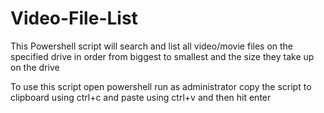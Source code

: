 # Video-File-List
This Powershell script will search and list all video/movie files on the specified drive in order from biggest to smallest and the size they take up on the drive
 
To use this script open powershell run as administrator copy the script to clipboard using ctrl+c and paste using ctrl+v and then hit enter
